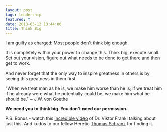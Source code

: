 ```yaml
---
layout: post
tags: leadership
featured: Y
date: 2013-05-12 13:44:00
title: Think Big
---
```

I am guilty as charged: Most people don't think big enough.

It is completely within your power to change this. Think big, execute small. Set out your vision, figure out what needs to be done to get there and then get to work.

And never forget that the only way to inspire greatness in others is by seeing this greatness in them first.

"When we treat man as he is, we make him worse than he is; if we treat him if he already were what he potentially could be, we make him what he should be." ~ J.W. von Goethe

**We need you to think big. You don't need our permission.**

P.S. Bonus - watch this [incredible video](http://www.youtube.com/watch?feature=player_embedded&v=fD1512_XJEw) of Dr. Viktor Frankl talking about just this. And kudos to our fellow Heretic [Thomas Schranz](http://www.ramen.io/) for finding it.